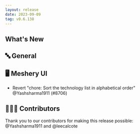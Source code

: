 ```yaml
---
layout: release
date: 2023-09-09
tag: v0.6.138
---
```


## What's New

## 🔤 General

## 🖥 Meshery UI

- Revert "chore: Sort the technology list in alphabetical order" @Yashsharma1911 (#8706)

## 👨🏽‍💻 Contributors

Thank you to our contributors for making this release possible:
@Yashsharma1911 and @leecalcote
